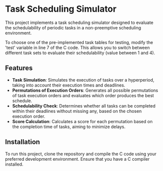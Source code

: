 # Task Scheduling Simulator

This project implements a task scheduling simulator designed to evaluate the schedulability of periodic tasks in a non-preemptive scheduling environment. 

To choose one of the pre-implemented task tables for testing, modify the 'test' variable in line 7 of the C code. This allows you to switch between different task sets to evaluate their schedulability (value between 1 and 4).

## Features
- **Task Simulation**: Simulates the execution of tasks over a hyperperiod, taking into account their execution times and deadlines.
- **Permutations of Execution Orders**: Generates all possible permutations of task execution orders and evaluates which order produces the best schedule.
- **Schedulability Check**: Determines whether all tasks can be completed within their deadlines without missing any, based on the chosen execution order.
- **Score Calculation**: Calculates a score for each permutation based on the completion time of tasks, aiming to minimize delays.

## Installation
To run this project, clone the repository and compile the C code using your preferred development environment. Ensure that you have a C compiler installed.



